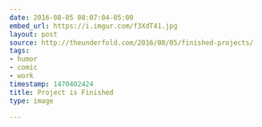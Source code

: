 ```yaml
---
date: 2016-08-05 08:07:04-05:00
embed_url: https://i.imgur.com/f3XdT41.jpg
layout: post
source: http://theunderfold.com/2016/08/05/finished-projects/
tags:
- humor
- comic
- work
timestamp: 1470402424
title: Project is Finished
type: image

---
```

